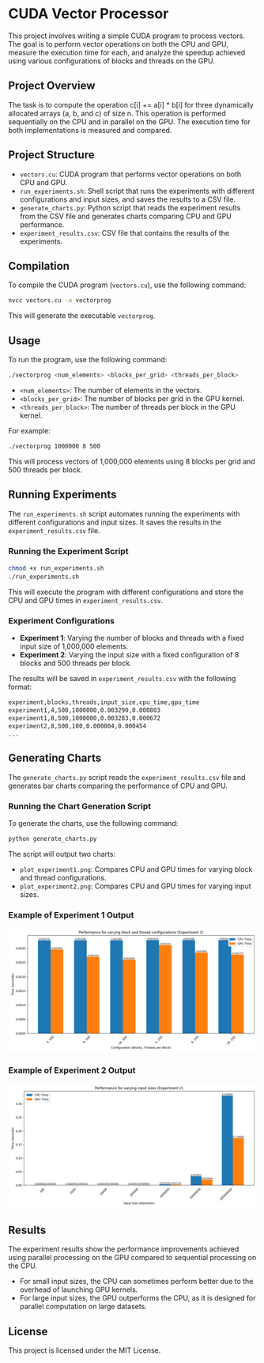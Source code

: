 # CUDA Vector Processor
This project involves writing a simple CUDA program to process vectors. The goal is to perform vector operations on both the CPU and GPU, measure the execution time for each, and analyze the speedup achieved using various configurations of blocks and threads on the GPU.

## Project Overview
The task is to compute the operation c[i] += a[i] * b[i] for three dynamically allocated arrays (a, b, and c) of size n. This operation is performed sequentially on the CPU and in parallel on the GPU. The execution time for both implementations is measured and compared.

## Project Structure
- `vectors.cu`: CUDA program that performs vector operations on both CPU and GPU.
- `run_experiments.sh`: Shell script that runs the experiments with different configurations and input sizes, and saves the results to a CSV file.
- `generate_charts.py`: Python script that reads the experiment results from the CSV file and generates charts comparing CPU and GPU performance.
- `experiment_results.csv`: CSV file that contains the results of the experiments.

## Compilation
To compile the CUDA program (`vectors.cu`), use the following command:

```bash
nvcc vectors.cu -o vectorprog
```

This will generate the executable `vectorprog`.

## Usage
To run the program, use the following command:

```bash
./vectorprog <num_elements> <blocks_per_grid> <threads_per_block>
```

- `<num_elements>`: The number of elements in the vectors.
- `<blocks_per_grid>`: The number of blocks per grid in the GPU kernel.
- `<threads_per_block>`: The number of threads per block in the GPU kernel.

For example:

```bash
./vectorprog 1000000 8 500
```

This will process vectors of 1,000,000 elements using 8 blocks per grid and 500 threads per block.

## Running Experiments
The `run_experiments.sh` script automates running the experiments with different configurations and input sizes. It saves the results in the `experiment_results.csv` file.

### Running the Experiment Script
```bash
chmod +x run_experiments.sh
./run_experiments.sh
```

This will execute the program with different configurations and store the CPU and GPU times in `experiment_results.csv`.

### Experiment Configurations
- **Experiment 1**: Varying the number of blocks and threads with a fixed input size of 1,000,000 elements.
- **Experiment 2**: Varying the input size with a fixed configuration of 8 blocks and 500 threads per block.

The results will be saved in `experiment_results.csv` with the following format:

```csv
experiment,blocks,threads,input_size,cpu_time,gpu_time
experiment1,4,500,1000000,0.003290,0.000803
experiment1,8,500,1000000,0.003283,0.000672
experiment2,8,500,100,0.000004,0.000454
...
```

## Generating Charts
The `generate_charts.py` script reads the `experiment_results.csv` file and generates bar charts comparing the performance of CPU and GPU.

### Running the Chart Generation Script
To generate the charts, use the following command:

```bash
python generate_charts.py
```

The script will output two charts:
- `plot_experiment1.png`: Compares CPU and GPU times for varying block and thread configurations.
- `plot_experiment2.png`: Compares CPU and GPU times for varying input sizes.

### Example of Experiment 1 Output
![plot_experiment1.png](plot_experiment1.png)

### Example of Experiment 2 Output
![plot_experiment2.png](plot_experiment2.png)

## Results
The experiment results show the performance improvements achieved using parallel processing on the GPU compared to sequential processing on the CPU.

- For small input sizes, the CPU can sometimes perform better due to the overhead of launching GPU kernels.
- For large input sizes, the GPU outperforms the CPU, as it is designed for parallel computation on large datasets.

## License
This project is licensed under the MIT License.
